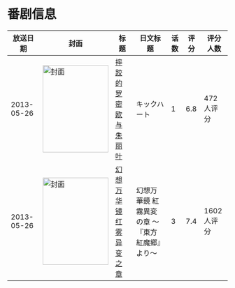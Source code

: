 # 番剧信息

|放送日期|封面|标题|日文标题|话数|评分|评分人数|
|---|---|---|---|---|---|---|
|2013-05-26|<img src="//lain.bgm.tv/pic/cover/c/3d/c2/53575_0ZH2K.jpg" alt="封面" style="width:150px;height:200px;object-fit:cover;">|[摔跤的罗密欧与朱丽叶](https://bangumi.tv/subject/53575)|キックハート|1|6.8|472人评分|
|2013-05-26|<img src="//lain.bgm.tv/pic/cover/c/d4/87/74625_4yZDr.jpg" alt="封面" style="width:150px;height:200px;object-fit:cover;">|[幻想万华镜 红雾异变之章](https://bangumi.tv/subject/74625)|幻想万華鏡 紅霧異変の章 ～『東方紅魔郷』より～|3|7.4|1602人评分|
